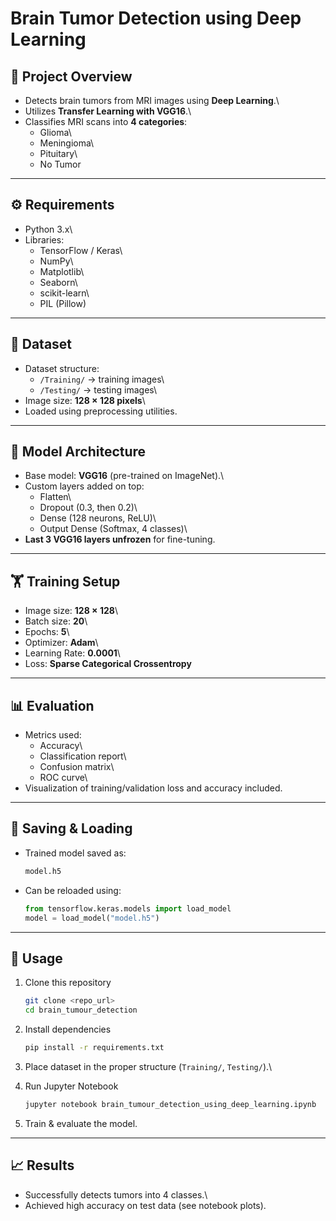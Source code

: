 # Brain Tumor Detection using Deep Learning

## 📌 Project Overview

-   Detects brain tumors from MRI images using **Deep Learning**.\
-   Utilizes **Transfer Learning with VGG16**.\
-   Classifies MRI scans into **4 categories**:
    -   Glioma\
    -   Meningioma\
    -   Pituitary\
    -   No Tumor

------------------------------------------------------------------------

## ⚙️ Requirements

-   Python 3.x\
-   Libraries:
    -   TensorFlow / Keras\
    -   NumPy\
    -   Matplotlib\
    -   Seaborn\
    -   scikit-learn\
    -   PIL (Pillow)

------------------------------------------------------------------------

## 📂 Dataset

-   Dataset structure:
    -   `/Training/` → training images\
    -   `/Testing/` → testing images\
-   Image size: **128 × 128 pixels**\
-   Loaded using preprocessing utilities.

------------------------------------------------------------------------

## 🧠 Model Architecture

-   Base model: **VGG16** (pre-trained on ImageNet).\
-   Custom layers added on top:
    -   Flatten\
    -   Dropout (0.3, then 0.2)\
    -   Dense (128 neurons, ReLU)\
    -   Output Dense (Softmax, 4 classes)\
-   **Last 3 VGG16 layers unfrozen** for fine-tuning.

------------------------------------------------------------------------

## 🏋️ Training Setup

-   Image size: **128 × 128**\
-   Batch size: **20**\
-   Epochs: **5**\
-   Optimizer: **Adam**\
-   Learning Rate: **0.0001**\
-   Loss: **Sparse Categorical Crossentropy**

------------------------------------------------------------------------

## 📊 Evaluation

-   Metrics used:
    -   Accuracy\
    -   Classification report\
    -   Confusion matrix\
    -   ROC curve\
-   Visualization of training/validation loss and accuracy included.

------------------------------------------------------------------------

## 💾 Saving & Loading

-   Trained model saved as:

    ``` bash
    model.h5
    ```

-   Can be reloaded using:

    ``` python
    from tensorflow.keras.models import load_model
    model = load_model("model.h5")
    ```

------------------------------------------------------------------------

## 🚀 Usage

1.  Clone this repository

    ``` bash
    git clone <repo_url>
    cd brain_tumour_detection
    ```

2.  Install dependencies

    ``` bash
    pip install -r requirements.txt
    ```

3.  Place dataset in the proper structure (`Training/`, `Testing/`).\

4.  Run Jupyter Notebook

    ``` bash
    jupyter notebook brain_tumour_detection_using_deep_learning.ipynb
    ```

5.  Train & evaluate the model.

------------------------------------------------------------------------

## 📈 Results

-   Successfully detects tumors into 4 classes.\
-   Achieved high accuracy on test data (see notebook plots).
